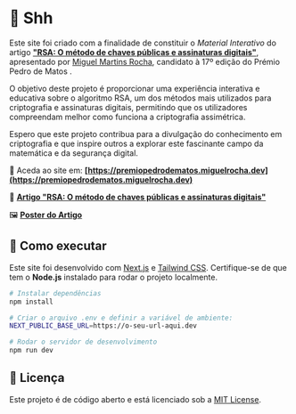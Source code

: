 # 🤫 Shh

Este site foi criado com a finalidade de constituir o _Material Interativo_ do artigo **["RSA: O método de chaves públicas e assinaturas digitais"](https://docs.google.com/document/d/1gb4z7Gxa8f9kcE4T9aPqsGETIZAbBNhgs8vqo7XAIdA/edit?usp=sharing)**, apresentado por [Miguel Martins Rocha](https://www.miguelrocha.dev/pt), candidato à 17º edição do Prémio Pedro de Matos .

O objetivo deste projeto é proporcionar uma experiência interativa e educativa sobre o algoritmo RSA, um dos métodos mais utilizados para criptografia e assinaturas digitais, permitindo que os utilizadores compreendam melhor como funciona a criptografia assimétrica.

Espero que este projeto contribua para a divulgação do conhecimento em criptografia e que inspire outros a explorar este fascinante campo da matemática e da segurança digital.

🔗 Aceda ao site em: **[https://premiopedrodematos.miguelrocha.dev](https://premiopedrodematos.miguelrocha.dev)**

📄 **[Artigo "RSA: O método de chaves públicas e assinaturas digitais"](https://docs.google.com/document/d/1gb4z7Gxa8f9kcE4T9aPqsGETIZAbBNhgs8vqo7XAIdA/edit?usp=sharing)**

🖼️ **[Poster do Artigo](https://drive.google.com/drive/folders/1e1xeo88SCnC5ILLq0naTa0O7Ef0sZz2t?usp=sharing)**

## 🚀 Como executar

Este site foi desenvolvido com [Next.js](https://nextjs.org/) e [Tailwind CSS](https://tailwindcss.com/).
Certifique-se de que tem o **Node.js** instalado para rodar o projeto localmente.

```bash
# Instalar dependências
npm install

# Criar o arquivo .env e definir a variável de ambiente:
NEXT_PUBLIC_BASE_URL=https://o-seu-url-aqui.dev

# Rodar o servidor de desenvolvimento
npm run dev
```

## 📜 Licença

Este projeto é de código aberto e está licenciado sob a [MIT License](https://opensource.org/licenses/MIT).
